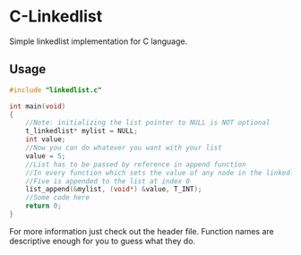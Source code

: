 C-Linkedlist
============

Simple linkedlist implementation for C language.

## Usage
```c
#include "linkedlist.c"

int main(void)
{
	//Note: initializing the list pointer to NULL is NOT optional
	t_linkedlist* mylist = NULL;
	int value;
	//Now you can do whatever you want with your list
	value = 5;
	//List has to be passed by reference in append function
	//In every function which sets the value of any node in the linkedlist, the value has to be a void* (so it can be a value of any type)
	//Five is appended to the list at index 0
	list_append(&mylist, (void*) &value, T_INT);
	//Some code here
	return 0;
}
```
For more information just check out the header file. Function names are descriptive enough for you to guess what they do.

